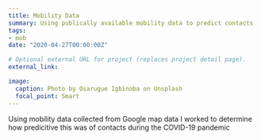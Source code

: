 ```yaml
---
title: Mobility Data
summary: Using publically available mobility data to predict contacts
tags:
- mob
date: "2020-04-27T00:00:00Z"

# Optional external URL for project (replaces project detail page).
external_link: 

image:
  caption: Photo by Osarugue Igbinoba on Unsplash
  focal_point: Smart
---
```


Using mobility data collected from Google map data I worked to determine how predicitive this was of contacts during the COVID-19 pandemic